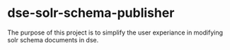 # dse-solr-schema-publisher

The purpose of this project is to simplify the user experiance in modifying solr schema documents in dse. 


